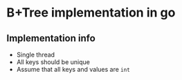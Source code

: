 # B+Tree implementation in go

## Implementation info
- Single thread
- All keys should be unique
- Assume that all keys and values are `int`